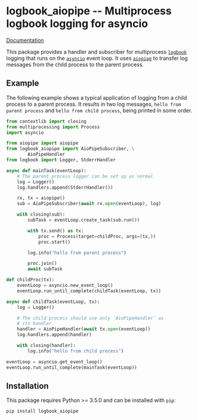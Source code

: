 # logbook_aiopipe -- Multiprocess logbook logging for asyncio

[Documentation](http://kchmck.github.io/pdoc/logbook_aiopipe/)

This package provides a handler and subscriber for multiprocess
[`logbook`](http://logbook.readthedocs.io) logging that runs on the
[`asyncio`](https://docs.python.org/3/library/asyncio.html) event loop. It uses
[`aiopipe`](https://github.com/kchmck/aiopipe) to transfer log messages from the child
process to the parent process.

## Example

The following example shows a typical application of logging from a child process to a
parent process. It results in two log messages, `hello from parent process` and `hello
from child process`, being printed in some order.

```python
from contextlib import closing
from multiprocessing import Process
import asyncio

from aiopipe import aiopipe
from logbook_aiopipe import AioPipeSubscriber, \
        AioPipeHandler
from logbook import Logger, StderrHandler

async def mainTask(eventLoop):
    # The parent process logger can be set up as normal.
    log = Logger()
    log.handlers.append(StderrHandler())

    rx, tx = aiopipe()
    sub = AioPipeSubscriber(await rx.open(eventLoop), log)

    with closing(sub):
        subTask = eventLoop.create_task(sub.run())

        with tx.send() as tx:
            proc = Process(target=childProc, args=(tx,))
            proc.start()

        log.info("hello from parent process")

        proc.join()
        await subTask

def childProc(tx):
    eventLoop = asyncio.new_event_loop()
    eventLoop.run_until_complete(childTask(eventLoop, tx))

async def childTask(eventLoop, tx):
    log = Logger()

    # The child process should use only `AioPipeHandler` as
    # its handler.
    handler = AioPipeHandler(await tx.open(eventLoop))
    log.handlers.append(handler)

    with closing(handler):
        log.info("hello from child process")

eventLoop = asyncio.get_event_loop()
eventLoop.run_until_complete(mainTask(eventLoop))
```

## Installation

This package requires Python >= 3.5.0 and can be installed with `pip`:
```
pip install logbook_aiopipe
```
